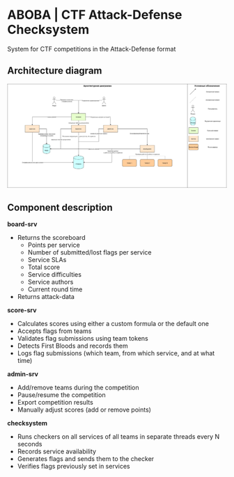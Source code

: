 # ABOBA | CTF Attack-Defense Checksystem

System for CTF competitions in the Attack-Defense format

## Architecture diagram

![](docs/arch.png)

## Component description

**board-srv**
- Returns the scoreboard
  - Points per service
  - Number of submitted/lost flags per service
  - Service SLAs
  - Total score
  - Service difficulties
  - Service authors
  - Current round time
- Returns attack-data

**score-srv**
- Calculates scores using either a custom formula or the default one
- Accepts flags from teams
- Validates flag submissions using team tokens
- Detects First Bloods and records them
- Logs flag submissions (which team, from which service, and at what time)

**admin-srv**
- Add/remove teams during the competition
- Pause/resume the competition
- Export competition results
- Manually adjust scores (add or remove points)

**checksystem**
- Runs checkers on all services of all teams in separate threads every N seconds
- Records service availability
- Generates flags and sends them to the checker
- Verifies flags previously set in services

